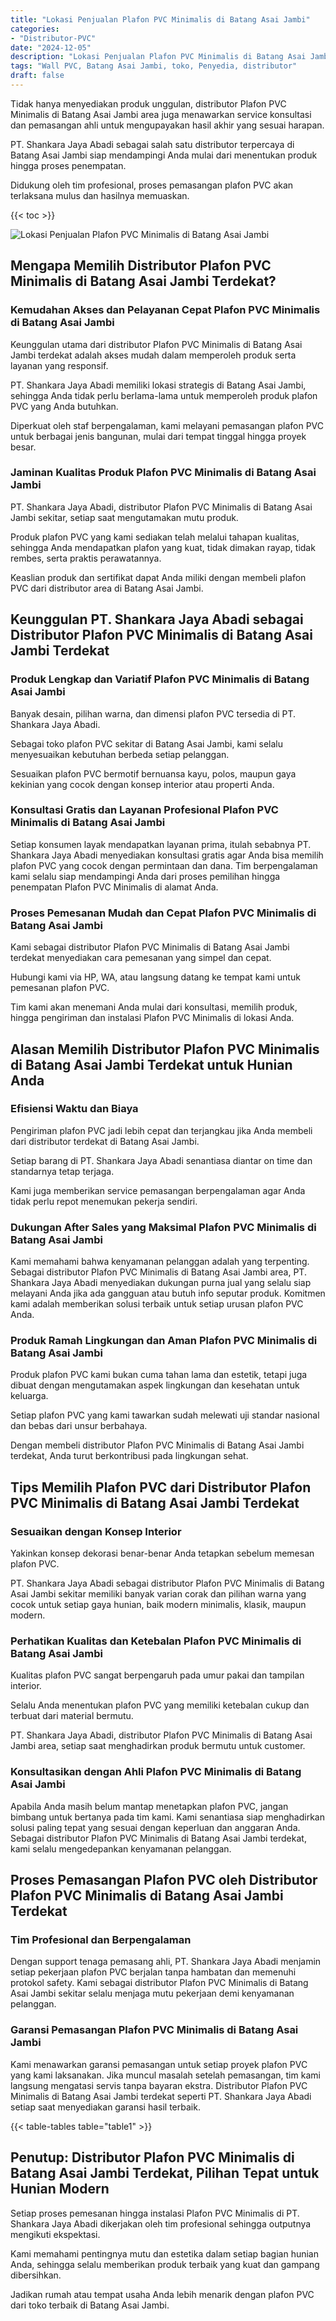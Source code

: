 ```yaml
---
title: "Lokasi Penjualan Plafon PVC Minimalis di Batang Asai Jambi"
categories: 
- "Distributor-PVC"
date: "2024-12-05"
description: "Lokasi Penjualan Plafon PVC Minimalis di Batang Asai Jambi untuk hunian, office, dan gerai. Produk unggulan, pilihan motif, pilihan warna elegan, beserta jasa pemasangan oleh tim profesional serta jaminan resmi!|Servis penyediaan Plafon PVC Minimalis di Batang Asai Jambi bagi keperluan rumah, kantor, maupun gerai, dengan produk terbaik dan instalasi oleh teknisi ahli dan jaminan resmi.|Alternatif Plafon PVC Minimalis di Batang Asai Jambi yang andal bagi hunian, perkantoran, serta toko, dengan produk terbaik dan pemasangan dikerjakan oleh tenaga ahli profesional dan kepastian resmi.|Penjualan Plafon PVC Minimalis di Batang Asai Jambi bagi rumah, kantor, serta toko, dengan material terbaik dan pemasangan ditangani oleh tim profesional, disertai dengan garansi resmi.}"
tags: "Wall PVC, Batang Asai Jambi, toko, Penyedia, distributor"
draft: false
---
```


Tidak hanya menyediakan produk unggulan, distributor Plafon PVC Minimalis di Batang Asai Jambi area juga menawarkan service konsultasi dan pemasangan ahli untuk mengupayakan hasil akhir yang sesuai harapan.

PT. Shankara Jaya Abadi sebagai salah satu distributor terpercaya di Batang Asai Jambi siap mendampingi Anda mulai dari menentukan produk hingga proses penempatan.

Didukung oleh tim profesional, proses pemasangan plafon PVC akan terlaksana mulus dan hasilnya memuaskan.

{{< toc >}}

![Lokasi Penjualan Plafon PVC Minimalis di Batang Asai Jambi](/images/Distributor-PVC/Lokasi-Penjualan-Plafon-PVC-Minimalis-di-Batang-Asai-Jambi.png)


## Mengapa Memilih Distributor Plafon PVC Minimalis di Batang Asai Jambi Terdekat?

### Kemudahan Akses dan Pelayanan Cepat Plafon PVC Minimalis di Batang Asai Jambi

Keunggulan utama dari distributor Plafon PVC Minimalis di Batang Asai Jambi terdekat adalah akses mudah dalam memperoleh produk serta layanan yang responsif.

PT. Shankara Jaya Abadi memiliki lokasi strategis di Batang Asai Jambi, sehingga Anda tidak perlu berlama-lama untuk memperoleh produk plafon PVC yang Anda butuhkan.

Diperkuat oleh staf berpengalaman, kami melayani pemasangan plafon PVC untuk berbagai jenis bangunan, mulai dari tempat tinggal hingga proyek besar.

### Jaminan Kualitas Produk Plafon PVC Minimalis di Batang Asai Jambi

PT. Shankara Jaya Abadi, distributor Plafon PVC Minimalis di Batang Asai Jambi sekitar, setiap saat mengutamakan mutu produk.

Produk plafon PVC yang kami sediakan telah melalui tahapan kualitas, sehingga Anda mendapatkan plafon yang kuat, tidak dimakan rayap, tidak rembes, serta praktis perawatannya.

Keaslian produk dan sertifikat dapat Anda miliki dengan membeli plafon PVC dari distributor area di Batang Asai Jambi.

## Keunggulan PT. Shankara Jaya Abadi sebagai Distributor Plafon PVC Minimalis di Batang Asai Jambi Terdekat

### Produk Lengkap dan Variatif Plafon PVC Minimalis di Batang Asai Jambi

Banyak desain, pilihan warna, dan dimensi plafon PVC tersedia di PT. Shankara Jaya Abadi.

Sebagai toko plafon PVC sekitar di Batang Asai Jambi, kami selalu menyesuaikan kebutuhan berbeda setiap pelanggan.

Sesuaikan plafon PVC bermotif bernuansa kayu, polos, maupun gaya kekinian yang cocok dengan konsep interior atau properti Anda.

### Konsultasi Gratis dan Layanan Profesional Plafon PVC Minimalis di Batang Asai Jambi

Setiap konsumen layak mendapatkan layanan prima, itulah sebabnya PT. Shankara Jaya Abadi menyediakan konsultasi gratis agar Anda bisa memilih plafon PVC yang cocok dengan permintaan dan dana. Tim berpengalaman kami selalu siap mendampingi Anda dari proses pemilihan hingga penempatan Plafon PVC Minimalis di alamat Anda.

### Proses Pemesanan Mudah dan Cepat Plafon PVC Minimalis di Batang Asai Jambi

Kami sebagai distributor Plafon PVC Minimalis di Batang Asai Jambi terdekat menyediakan cara pemesanan yang simpel dan cepat.

Hubungi kami via HP, WA, atau langsung datang ke tempat kami untuk pemesanan plafon PVC.

Tim kami akan menemani Anda mulai dari konsultasi, memilih produk, hingga pengiriman dan instalasi Plafon PVC Minimalis di lokasi Anda.

## Alasan Memilih Distributor Plafon PVC Minimalis di Batang Asai Jambi Terdekat untuk Hunian Anda

### Efisiensi Waktu dan Biaya

Pengiriman plafon PVC jadi lebih cepat dan terjangkau jika Anda membeli dari distributor terdekat di Batang Asai Jambi.

Setiap barang di PT. Shankara Jaya Abadi senantiasa diantar on time dan standarnya tetap terjaga.

Kami juga memberikan service pemasangan berpengalaman agar Anda tidak perlu repot menemukan pekerja sendiri.

### Dukungan After Sales yang Maksimal Plafon PVC Minimalis di Batang Asai Jambi

Kami memahami bahwa kenyamanan pelanggan adalah yang terpenting. Sebagai distributor Plafon PVC Minimalis di Batang Asai Jambi area, PT. Shankara Jaya Abadi menyediakan dukungan purna jual yang selalu siap melayani Anda jika ada gangguan atau butuh info seputar produk. Komitmen kami adalah memberikan solusi terbaik untuk setiap urusan plafon PVC Anda.

### Produk Ramah Lingkungan dan Aman Plafon PVC Minimalis di Batang Asai Jambi

Produk plafon PVC kami bukan cuma tahan lama dan estetik, tetapi juga dibuat dengan mengutamakan aspek lingkungan dan kesehatan untuk keluarga.

Setiap plafon PVC yang kami tawarkan sudah melewati uji standar nasional dan bebas dari unsur berbahaya.

Dengan membeli distributor Plafon PVC Minimalis di Batang Asai Jambi terdekat, Anda turut berkontribusi pada lingkungan sehat.

## Tips Memilih Plafon PVC dari Distributor Plafon PVC Minimalis di Batang Asai Jambi Terdekat

### Sesuaikan dengan Konsep Interior

Yakinkan konsep dekorasi benar-benar Anda tetapkan sebelum memesan plafon PVC.

PT. Shankara Jaya Abadi sebagai distributor Plafon PVC Minimalis di Batang Asai Jambi sekitar memiliki banyak varian corak dan pilihan warna yang cocok untuk setiap gaya hunian, baik modern minimalis, klasik, maupun modern.

### Perhatikan Kualitas dan Ketebalan Plafon PVC Minimalis di Batang Asai Jambi

Kualitas plafon PVC sangat berpengaruh pada umur pakai dan tampilan interior.

Selalu Anda menentukan plafon PVC yang memiliki ketebalan cukup dan terbuat dari material bermutu.

PT. Shankara Jaya Abadi, distributor Plafon PVC Minimalis di Batang Asai Jambi area, setiap saat menghadirkan produk bermutu untuk customer.

### Konsultasikan dengan Ahli Plafon PVC Minimalis di Batang Asai Jambi

Apabila Anda masih belum mantap menetapkan plafon PVC, jangan bimbang untuk bertanya pada tim kami. Kami senantiasa siap menghadirkan solusi paling tepat yang sesuai dengan keperluan dan anggaran Anda. Sebagai distributor Plafon PVC Minimalis di Batang Asai Jambi terdekat, kami selalu mengedepankan kenyamanan pelanggan.

## Proses Pemasangan Plafon PVC oleh Distributor Plafon PVC Minimalis di Batang Asai Jambi Terdekat

### Tim Profesional dan Berpengalaman

Dengan support tenaga pemasang ahli, PT. Shankara Jaya Abadi menjamin setiap pekerjaan plafon PVC berjalan tanpa hambatan dan memenuhi protokol safety. Kami sebagai distributor Plafon PVC Minimalis di Batang Asai Jambi sekitar selalu menjaga mutu pekerjaan demi kenyamanan pelanggan.

### Garansi Pemasangan Plafon PVC Minimalis di Batang Asai Jambi

Kami menawarkan garansi pemasangan untuk setiap proyek plafon PVC yang kami laksanakan. Jika muncul masalah setelah pemasangan, tim kami langsung mengatasi servis tanpa bayaran ekstra. Distributor Plafon PVC Minimalis di Batang Asai Jambi terdekat seperti PT. Shankara Jaya Abadi setiap saat menyediakan garansi hasil terbaik.

{{< table-tables table="table1" >}}

## Penutup: Distributor Plafon PVC Minimalis di Batang Asai Jambi Terdekat, Pilihan Tepat untuk Hunian Modern

Setiap proses pemesanan hingga instalasi Plafon PVC Minimalis di PT. Shankara Jaya Abadi dikerjakan oleh tim profesional sehingga outputnya mengikuti ekspektasi.

Kami memahami pentingnya mutu dan estetika dalam setiap bagian hunian Anda, sehingga selalu memberikan produk terbaik yang kuat dan gampang dibersihkan.

Jadikan rumah atau tempat usaha Anda lebih menarik dengan plafon PVC dari toko terbaik di Batang Asai Jambi.